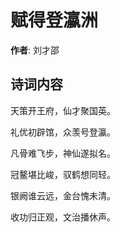 # 赋得登瀛洲

**作者**: 刘才邵

## 诗词内容

天策开王府，仙才聚国英。

礼优初辟馆，众羡号登瀛。

凡骨难飞步，神仙遂拟名。

冠鳌堪比峻，驭鹤想同轻。

银阙谁云远，金台愧未清。

收功归正观，文治播休声。

